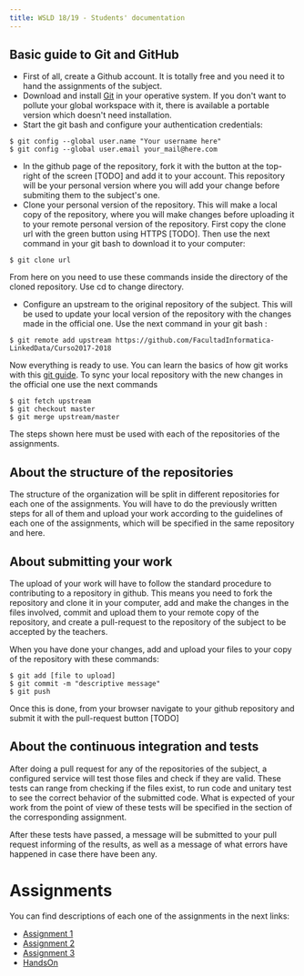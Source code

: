 ```yaml
---
title: WSLD 18/19 - Students' documentation
---
```


## Basic guide to Git and GitHub

 * First of all, create a Github account. It is totally free and you need it to hand the assignments of the subject.
 * Download and install [Git](https://git-scm.com/book/en/v2/Getting-Started-Installing-Git) in your operative system. If you don't want to pollute your global workspace with it, there is available a portable version which doesn't need installation.  
 * Start the git bash and configure your authentication credentials:
 ```git
 $ git config --global user.name "Your username here"
 $ git config --global user.email your_mail@here.com
 ```
 * In the github page of the repository, fork it with the button at the top-right of the screen [TODO] and add it to your account. This repository will be your personal version where you will add your change before submiting them to the subject's one.
 * Clone your personal version of the repository. This will make a local copy of the repository, where you will make changes before uploading it to your remote personal version of the repository. First copy the clone url with the green button using HTTPS [TODO]. Then use the next command in your git bash to download it to your computer:
```git
$ git clone url
```

From here on you need to use these commands inside the directory of the cloned repository. Use cd to change directory.

* Configure an upstream to the original repository of the subject. This will be used to update your local version of the repository with the changes made in the official one. Use the next command in your git bash :
```git
$ git remote add upstream https://github.com/FacultadInformatica-LinkedData/Curso2017-2018
```
Now everything is ready to use. You can learn the basics of how git works with this [git guide](https://git-scm.com/book/en/v2/Getting-Started-Git-Basics).
To sync your local repository with the new changes in the official one use the next commands
```git
$ git fetch upstream
$ git checkout master
$ git merge upstream/master
```
The steps shown here must be used with each of the repositories of the assignments.

## About the structure of the repositories

The structure of the organization will be split in different repositories for each one of the assignments. You will have to do the previously written steps for all of them and upload your work according to the guidelines of each one of the assignments, which will be specified in the same repository and here.

## About submitting your work

The upload of your work will have to follow the standard procedure to contributing to a repository in github. This means you need to fork the repository and clone it in your computer, add and make the changes in the files involved, commit and upload them to your remote copy of the repository, and create a pull-request to the repository of the subject to be accepted by the teachers.

When you have done your changes, add and upload your files to your copy of the repository with these commands:
```
$ git add [file to upload]
$ git commit -m "descriptive message"
$ git push
```
Once this is done, from your browser navigate to your github repository and submit it with the pull-request button [TODO]

## About the continuous integration and tests

After doing a pull request for any of the repositories of the subject, a configured service will test those files and check if they are valid. These tests can range from checking if the files exist, to run code and unitary test to see the correct behavior of the submitted code. What is expected of your work from the point of view of these tests will be specified in the section of the corresponding assignment.

After these tests have passed, a message will be submitted to your pull request informing of the results, as well as a message of what errors have happened in case there have been any.

# Assignments
You can find descriptions of each one of the assignments in the next links:

 * [Assignment 1](https://webservicesandlinkeddata.github.io/Documentacion/ASSIGNMENT_1)
 * [Assignment 2](https://webservicesandlinkeddata.github.io/Documentacion/ASSIGNMENT_2)
 * [Assignment 3](https://webservicesandlinkeddata.github.io/Documentacion/ASSIGNMENT_3)
 * [HandsOn](https://webservicesandlinkeddata.github.io/Documentacion/HANDSON)
